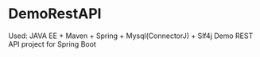 # DemoRestAPI
Used: JAVA EE + Maven + Spring + Mysql(ConnectorJ) + Slf4j
Demo REST API project for Spring Boot
